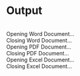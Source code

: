 # Output

<br>Opening Word Document...
<br>Closing Word Document...
<br>Opening PDF Document...
<br>Closing PDF Document...
<br>Opening Excel Document...
<br>Closing Excel Document...
